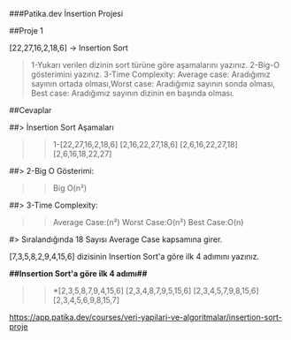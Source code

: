 ###Patika.dev İnsertion Projesi

##Proje 1


[22,27,16,2,18,6] -> Insertion Sort

>1-Yukarı verilen dizinin sort türüne göre aşamalarını yazınız.
>2-Big-O gösterimini yazınız.
>3-Time Complexity: Average case: Aradığımız sayının ortada olması,Worst case: Aradığımız sayının sonda olması, Best case: Aradığımız sayının dizinin en başında olması.

##Cevaplar

##> İnsertion Sort Aşamaları
>> 1-[22,27,16,2,18,6]
>> [2,16,22,27,18,6]
>> [2,6,16,22,27,18]
>> [2,6,16,18,22,27]
   
##> 2-Big O Gösterimi: 
>>   Big O(n²)
 
##> 3-Time Complexity:
>>  Average Case:(n²)
>>  Worst Case:O(n²)
>>  Best Case:O(n)

#> Sıralandığında 18 Sayısı Average Case kapsamına girer.
 
 

[7,3,5,8,2,9,4,15,6] dizisinin Insertion Sort'a göre ilk 4 adımını yazınız.

**##Insertion Sort'a göre ilk 4 adımı##**
>> *[2,3,5,8,7,9,4,15,6]
>> [2,3,4,8,7,9,5,15,6]
>> [2,3,4,5,7,9,8,15,6]
>> [2,3,4,5,6,9,8,15,7]

https://app.patika.dev/courses/veri-yapilari-ve-algoritmalar/insertion-sort-proje
